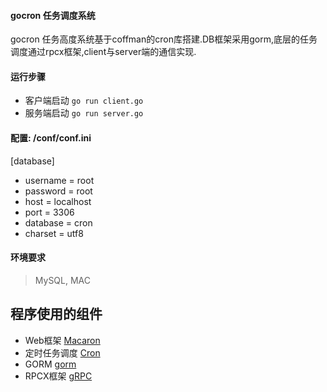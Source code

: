 #### gocron 任务调度系统
gocron 任务高度系统基于coffman的cron库搭建.DB框架采用gorm,底层的任务调度通过rpcx框架,client与server端的通信实现.

#### 运行步骤

* 客户端启动
`go run client.go`
* 服务端启动
`go run server.go`

#### 配置: /conf/conf.ini
[database]
  * username = root
  * password = root
  * host     = localhost
  * port     = 3306
  * database = cron
  * charset  = utf8


#### 环境要求
>  MySQL, MAC

## 程序使用的组件
* Web框架 [Macaron](http://go-macaron.com/)
* 定时任务调度 [Cron](https://github.com/jakecoffman/cron)
* GORM [gorm](https://github.com/go-gorm/gorm)
* RPCX框架 [gRPC](https://github.com/smallnest/rpcx)

